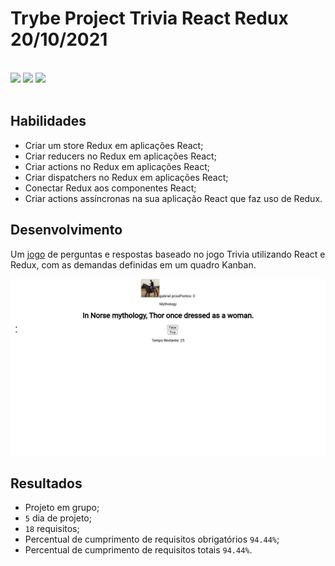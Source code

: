 # Trybe Project Trivia React Redux 20/10/2021
<br>
<div style="display: inline_block">
  <img src="https://img.shields.io/badge/react-0D1117?style=for-the-badge&logo=react&logoColor=61DAFB&logoWidth=20"/>
   <img src="https://img.shields.io/badge/react router-0D1117?style=for-the-badge&logo=reactrouter&logoColor=CA4245&logoWidth=20"/>
  <img src="https://img.shields.io/badge/redux-0D1117?style=for-the-badge&logo=redux&logoColor=764ABC&logoWidth=20"/>
</div>
<br>

## Habilidades

- Criar um store Redux em aplicações React;
- Criar reducers no Redux em aplicações React;
- Criar actions no Redux em aplicações React;
- Criar dispatchers no Redux em aplicações React;
- Conectar Redux aos componentes React;
- Criar actions assíncronas na sua aplicação React que faz uso de Redux.

## Desenvolvimento
Um [jogo]() de perguntas e respostas baseado no jogo Trivia utilizando React e Redux, com as demandas definidas em um quadro Kanban. 

![Imagem do site desenvolvido](./readme/images/trivia-site.png "Site")

## Resultados

- Projeto em grupo;
- `5` dia de projeto;
- `18` requisitos;
- Percentual de cumprimento de requisitos obrigatórios `94.44%`;
- Percentual de cumprimento de requisitos totais `94.44%`.

